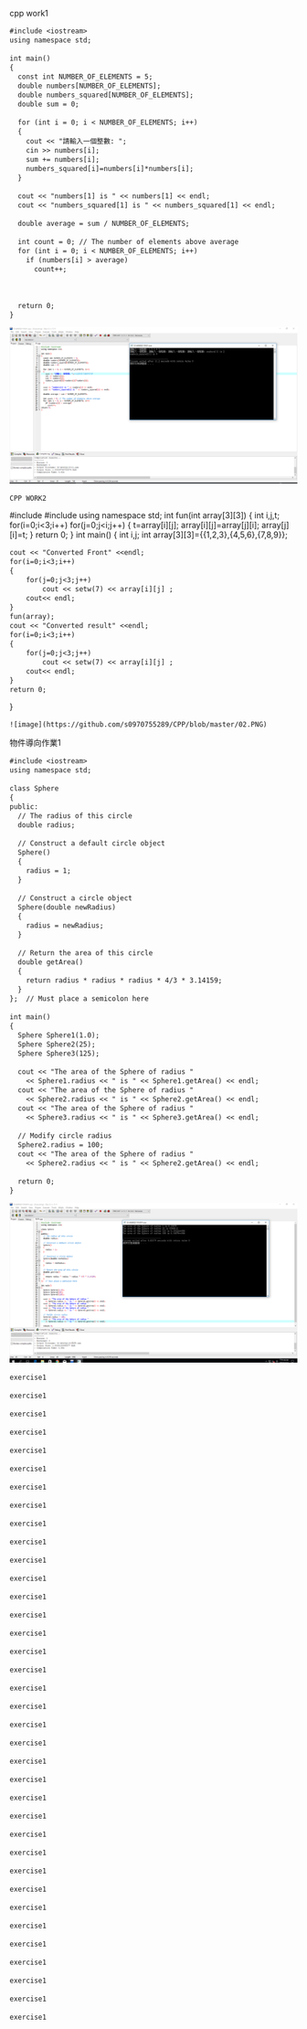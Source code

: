 cpp work1
```
#include <iostream>
using namespace std;

int main()
{
  const int NUMBER_OF_ELEMENTS = 5;
  double numbers[NUMBER_OF_ELEMENTS];
  double numbers_squared[NUMBER_OF_ELEMENTS];
  double sum = 0;

  for (int i = 0; i < NUMBER_OF_ELEMENTS; i++)
  {
    cout << "請輸入一個整數: ";
    cin >> numbers[i];
    sum += numbers[i];
    numbers_squared[i]=numbers[i]*numbers[i];
  }
  
  cout << "numbers[1] is " << numbers[1] << endl;
  cout << "numbers_squared[1] is " << numbers_squared[1] << endl;

  double average = sum / NUMBER_OF_ELEMENTS;

  int count = 0; // The number of elements above average
  for (int i = 0; i < NUMBER_OF_ELEMENTS; i++)
    if (numbers[i] > average)
      count++;



  return 0;
}
```
![image](https://github.com/s0970755289/CPP/blob/master/diary/%E6%93%B7%E5%8F%96.PNG)
```
CPP WORK2
```
#include <iostream>
#include <iomanip>
using namespace std;
int fun(int array[3][3])
{
	int i,j,t;
	for(i=0;i<3;i++)
		for(j=0;j<i;j++)
		{
			t=array[i][j];
			array[i][j]=array[j][i];
			array[j][i]=t;
		}
		return 0;
}
int main()
{
	int i,j;
	int array[3][3]={{1,2,3},{4,5,6},{7,8,9}};
	
	cout << "Converted Front" <<endl;
	for(i=0;i<3;i++)
	{
		for(j=0;j<3;j++)
			cout << setw(7) << array[i][j] ;
		cout<< endl;
	}
	fun(array);
	cout << "Converted result" <<endl;
	for(i=0;i<3;i++)
	{
		for(j=0;j<3;j++)
			cout << setw(7) << array[i][j] ;
		cout<< endl;
	}
    return 0;
}
```
![image](https://github.com/s0970755289/CPP/blob/master/02.PNG)
```
物件導向作業1
```
#include <iostream>
using namespace std;

class Sphere
{
public:
  // The radius of this circle
  double radius;

  // Construct a default circle object
  Sphere()
  {
    radius = 1;
  }

  // Construct a circle object
  Sphere(double newRadius)
  {
    radius = newRadius;
  }

  // Return the area of this circle
  double getArea()
  {
    return radius * radius * radius * 4/3 * 3.14159;
  }
};  // Must place a semicolon here

int main()
{
  Sphere Sphere1(1.0);
  Sphere Sphere2(25);
  Sphere Sphere3(125);

  cout << "The area of the Sphere of radius "
    << Sphere1.radius << " is " << Sphere1.getArea() << endl;
  cout << "The area of the Sphere of radius "
    << Sphere2.radius << " is " << Sphere2.getArea() << endl;
  cout << "The area of the Sphere of radius "
    << Sphere3.radius << " is " << Sphere3.getArea() << endl;

  // Modify circle radius
  Sphere2.radius = 100;
  cout << "The area of the Sphere of radius "
    << Sphere2.radius << " is " << Sphere2.getArea() << endl;

  return 0;
}
```
![image](https://github.com/s0970755289/CPP/blob/master/diary/%E7%89%A9%E4%BB%B6%E5%B0%8E%E5%90%91.PNG)
```
exercise1

exercise1

exercise1

exercise1

exercise1

exercise1

exercise1

exercise1

exercise1

exercise1

exercise1

exercise1

exercise1

exercise1

exercise1

exercise1

exercise1

exercise1

exercise1

exercise1

exercise1

exercise1

exercise1

exercise1

exercise1

exercise1

exercise1

exercise1

exercise1

exercise1

exercise1

exercise1

exercise1

exercise1

exercise1

exercise1

